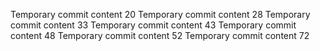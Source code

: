 Temporary commit content 20
Temporary commit content 28
Temporary commit content 33
Temporary commit content 43
Temporary commit content 48
Temporary commit content 52
Temporary commit content 72
